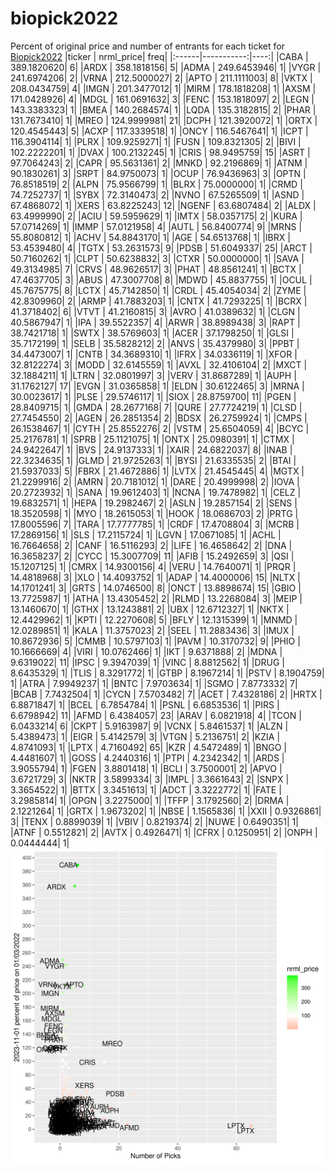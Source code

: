 # biopick2022
Percent of original price and number of entrants for each ticket for [Biopick2022](https://twitter.com/hashtag/Biopick2022)
|ticker |  nrml_price| freq|
|:------|-----------:|----:|
|CABA   | 389.1820620|    6|
|ARDX   | 358.1818156|    5|
|ADMA   | 249.6453946|    1|
|VYGR   | 241.6974206|    2|
|VRNA   | 212.5000027|    2|
|APTO   | 211.1111003|    8|
|VKTX   | 208.0434759|    4|
|IMGN   | 201.3477012|    1|
|MIRM   | 178.1818208|    1|
|AXSM   | 171.0428926|    4|
|MDGL   | 161.0691632|    3|
|FENC   | 153.1818097|    2|
|LEGN   | 143.3383323|    1|
|BMEA   | 140.2684574|    1|
|LQDA   | 135.3182815|    2|
|PHAR   | 131.7673410|    1|
|MREO   | 124.9999981|   21|
|DCPH   | 121.3920072|    1|
|ORTX   | 120.4545443|    5|
|ACXP   | 117.3339518|    1|
|ONCY   | 116.5467641|    1|
|ICPT   | 116.3904114|    1|
|PLRX   | 109.9259271|    1|
|FUSN   | 109.8321305|    2|
|BIVI   | 102.2222201|    1|
|DVAX   | 100.2132245|    1|
|CRIS   |  98.9495759|   15|
|ASRT   |  97.7064243|    2|
|CAPR   |  95.5631361|    2|
|MNKD   |  92.2196869|    1|
|ATNM   |  90.1830261|    3|
|SRPT   |  84.9750073|    1|
|OCUP   |  76.9436963|    3|
|OPTN   |  76.8518519|    2|
|ALPN   |  75.9566799|    1|
|BLRX   |  75.0000000|    1|
|CRMD   |  74.7252737|    1|
|SYBX   |  72.3140473|    2|
|NVNO   |  67.5265509|    1|
|ASND   |  67.4868072|    1|
|XERS   |  63.8225243|   12|
|NGENF  |  63.6807484|    2|
|ALDX   |  63.4999990|    2|
|ACIU   |  59.5959629|    1|
|IMTX   |  58.0357175|    2|
|KURA   |  57.0714269|    1|
|IMMP   |  57.0121958|    4|
|AUTL   |  56.8400774|    9|
|MRNS   |  55.8080812|    1|
|ACHV   |  54.8843170|    1|
|AGE    |  54.6513768|    1|
|IBRX   |  53.4539480|    4|
|TGTX   |  53.2631573|    9|
|PDSB   |  51.6049337|   25|
|ARCT   |  50.7160262|    1|
|CLPT   |  50.6238832|    3|
|CTXR   |  50.0000000|    1|
|SAVA   |  49.3134985|    7|
|CRVS   |  48.9626517|    3|
|PHAT   |  48.8561241|    1|
|BCTX   |  47.4637705|    3|
|ABUS   |  47.3007708|    8|
|MDWD   |  45.8837755|    1|
|OCUL   |  45.7675775|    8|
|LCTX   |  45.7142850|    1|
|CRDL   |  45.4054034|    2|
|ZYME   |  42.8309960|    2|
|ARMP   |  41.7883203|    1|
|CNTX   |  41.7293225|    1|
|BCRX   |  41.3718402|    6|
|VTVT   |  41.2160815|    3|
|AVRO   |  41.0389632|    1|
|CLGN   |  40.5867947|    1|
|IPA    |  39.5522357|    4|
|ARWR   |  38.8989438|    3|
|RAPT   |  38.7421718|    1|
|SWTX   |  38.5769603|    1|
|ACER   |  37.1798250|    1|
|GLSI   |  35.7172199|    1|
|SELB   |  35.5828212|    2|
|ANVS   |  35.4379980|    3|
|PPBT   |  34.4473007|    1|
|CNTB   |  34.3689310|    1|
|IFRX   |  34.0336119|    1|
|XFOR   |  32.8122274|    3|
|MODD   |  32.6145559|    1|
|AVXL   |  32.4106104|    2|
|MXCT   |  32.1884211|    1|
|LTRN   |  32.0801997|    3|
|VERV   |  31.8687289|    1|
|AUPH   |  31.1762127|   17|
|EVGN   |  31.0365858|    1|
|ELDN   |  30.6122465|    3|
|MRNA   |  30.0023617|    1|
|PLSE   |  29.5746117|    1|
|SIOX   |  28.8759700|   11|
|PGEN   |  28.8409715|    1|
|GMDA   |  28.2677168|    7|
|QURE   |  27.7724219|    1|
|CLSD   |  27.7454550|    2|
|AGEN   |  26.2851354|    2|
|BDSX   |  26.2759924|    1|
|CMPS   |  26.1538467|    1|
|CYTH   |  25.8552276|    2|
|VSTM   |  25.6504059|    4|
|BCYC   |  25.2176781|    1|
|SPRB   |  25.1121075|    1|
|ONTX   |  25.0980391|    1|
|CTMX   |  24.9422647|    1|
|BVS    |  24.9137333|    1|
|XAIR   |  24.6822037|    8|
|INAB   |  22.3234635|    1|
|GLMD   |  21.9725263|    1|
|BYSI   |  21.6335535|    2|
|BTAI   |  21.5937033|    5|
|FBRX   |  21.4672886|    1|
|LVTX   |  21.4545445|    4|
|MGTX   |  21.2299916|    2|
|AMRN   |  20.7181012|    1|
|DARE   |  20.4999998|    2|
|IOVA   |  20.2723932|    1|
|SANA   |  19.9612403|    1|
|NCNA   |  19.7478982|    1|
|CELZ   |  19.6832571|    1|
|HEPA   |  19.2982467|    2|
|ASLN   |  19.2857154|    2|
|SENS   |  18.3520598|    1|
|MYO    |  18.2615053|    1|
|HOOK   |  18.0686703|    2|
|PRTG   |  17.8005596|    7|
|TARA   |  17.7777785|    1|
|CRDF   |  17.4708804|    3|
|MCRB   |  17.2869156|    1|
|SLS    |  17.2115724|    1|
|LGVN   |  17.0671085|    1|
|ACHL   |  16.7664658|    2|
|CANF   |  16.5116293|    2|
|LIFE   |  16.4658642|    2|
|DNA    |  16.3658237|    2|
|CYCC   |  15.3007709|   11|
|AFIB   |  15.2492659|    3|
|QSI    |  15.1207125|    1|
|CMRX   |  14.9300156|    4|
|VERU   |  14.7640071|    1|
|PRQR   |  14.4818968|    3|
|XLO    |  14.4093752|    1|
|ADAP   |  14.4000006|   15|
|NLTX   |  14.1701241|    3|
|GRTS   |  14.0746500|    8|
|ONCT   |  13.8898674|   15|
|GBIO   |  13.7725987|    1|
|ATHA   |  13.4305452|    2|
|RLMD   |  13.2268084|    3|
|MEIP   |  13.1460670|    1|
|GTHX   |  13.1243881|    2|
|UBX    |  12.6712327|    1|
|NKTX   |  12.4429962|    1|
|KPTI   |  12.2270608|    5|
|BFLY   |  12.1315399|    1|
|MNMD   |  12.0289851|    1|
|KALA   |  11.3757023|    2|
|SEEL   |  11.2883436|    3|
|IMUX   |  10.8672936|    5|
|CMMB   |  10.5797103|    1|
|PAVM   |  10.3170732|    9|
|PHIO   |  10.1666669|    4|
|VIRI   |  10.0762466|    1|
|IKT    |   9.6371888|    2|
|MDNA   |   9.6319022|   11|
|IPSC   |   9.3947039|    1|
|VINC   |   8.8812562|    1|
|DRUG   |   8.6435329|    1|
|TLIS   |   8.3291772|    1|
|GTBP   |   8.1967214|    1|
|PSTV   |   8.1904759|    1|
|ATRA   |   7.9949237|    1|
|BNTC   |   7.9703634|    1|
|SGMO   |   7.8773332|    7|
|BCAB   |   7.7432504|    1|
|CYCN   |   7.5703482|    7|
|ACET   |   7.4328186|    2|
|HRTX   |   6.8871847|    1|
|BCEL   |   6.7854784|    1|
|PSNL   |   6.6853536|    1|
|PIRS   |   6.6798942|   11|
|AFMD   |   6.4384057|   23|
|ARAV   |   6.0821918|    4|
|TCON   |   6.0433214|    6|
|CKPT   |   5.9163987|    9|
|VCNX   |   5.8461537|    1|
|ALZN   |   5.4389473|    1|
|EIGR   |   5.4142579|    3|
|VTGN   |   5.2136751|    2|
|KZIA   |   4.8741093|    1|
|LPTX   |   4.7160492|   65|
|KZR    |   4.5472489|    1|
|BNGO   |   4.4481607|    1|
|GOSS   |   4.2440316|    1|
|PTPI   |   4.2342342|    1|
|ARDS   |   3.9055794|    1|
|FGEN   |   3.8801418|    1|
|BCLI   |   3.7500001|    2|
|APVO   |   3.6721729|    3|
|NKTR   |   3.5899334|    3|
|IMPL   |   3.3661643|    2|
|SNPX   |   3.3654522|    1|
|BTTX   |   3.3451613|    1|
|ADCT   |   3.3222772|    1|
|FATE   |   3.2985814|    1|
|OPGN   |   3.2275000|    1|
|TFFP   |   3.1792560|    2|
|DRMA   |   2.1221264|    1|
|GRTX   |   1.9673202|    1|
|NBSE   |   1.1565836|    1|
|XXII   |   0.9326861|    3|
|TENX   |   0.8899039|    1|
|VBIV   |   0.8219374|    2|
|NUWE   |   0.6490351|    1|
|ATNF   |   0.5512821|    2|
|AVTX   |   0.4926471|    1|
|CFRX   |   0.1250951|    2|
|ONPH   |   0.0444444|    1|
![retvspicks](biopicks.png?raw=true)
